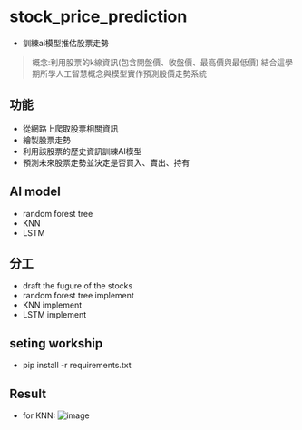 # stock_price_prediction
* 訓練ai模型推估股票走勢
>概念:利用股票的k線資訊(包含開盤價、收盤價、最高價與最低價) 結合這學期所學人工智慧概念與模型實作預測股價走勢系統
## 功能
* 從網路上爬取股票相關資訊
* 繪製股票走勢
* 利用該股票的歷史資訊訓練AI模型
* 預測未來股票走勢並決定是否買入、賣出、持有

## AI model
* random forest tree
* KNN
* LSTM

## 分工
* draft the fugure of the stocks
* random forest tree implement
* KNN implement
* LSTM implement

## seting workship
* pip install -r requirements.txt

## Result
* for KNN:
![image](https://github.com/aswe-without/ai_final_project_stcok_price_prediction/blob/main/figure/KNN_1.png)
